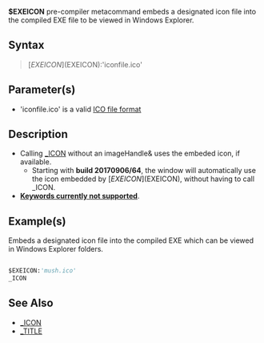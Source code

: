**$EXEICON** pre-compiler  metacommand embeds a designated icon file into the compiled EXE file to be viewed in Windows Explorer.

## Syntax

>  [$EXEICON]($EXEICON):'iconfile.ico'

## Parameter(s)

* 'iconfile.ico' is a valid [ICO file format](https://en.wikipedia.org/wiki/ICO)

## Description

* Calling [_ICON](_ICON) without an imageHandle& uses the embeded icon, if available.
  * Starting with **build 20170906/64**, the window will automatically use the icon embedded by [$EXEICON]($EXEICON), without having to call _ICON.
* **[Keywords currently not supported](Keywords-currently-not-supported-by-QB64)**.

## Example(s)

 Embeds a designated icon file into the compiled EXE which can be viewed in Windows Explorer folders.

```vb

$EXEICON:'mush.ico'
_ICON

```

## See Also

* [_ICON](_ICON)
* [_TITLE](_TITLE)
